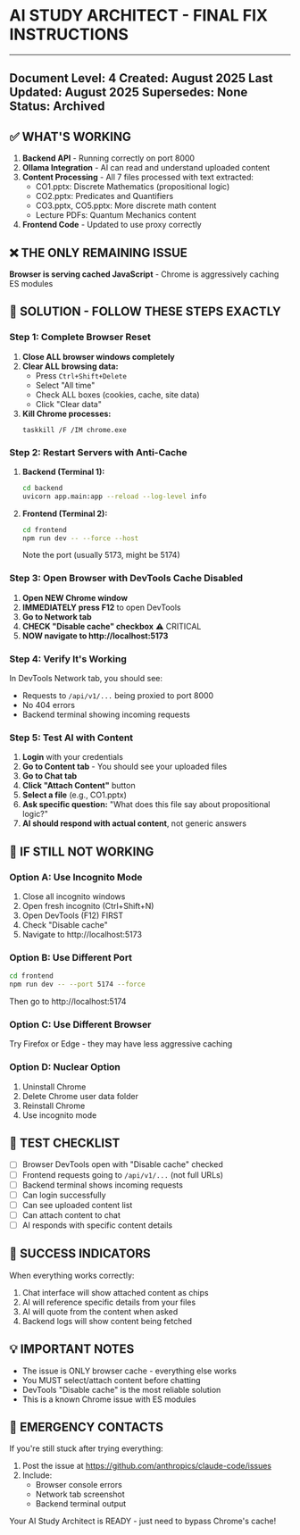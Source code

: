 # AI STUDY ARCHITECT - FINAL FIX INSTRUCTIONS

---
Document Level: 4
Created: August 2025
Last Updated: August 2025
Supersedes: None
Status: Archived
---

## ✅ WHAT'S WORKING
1. **Backend API** - Running correctly on port 8000
2. **Ollama Integration** - AI can read and understand uploaded content
3. **Content Processing** - All 7 files processed with text extracted:
   - CO1.pptx: Discrete Mathematics (propositional logic)
   - CO2.pptx: Predicates and Quantifiers
   - CO3.pptx, CO5.pptx: More discrete math content
   - Lecture PDFs: Quantum Mechanics content
4. **Frontend Code** - Updated to use proxy correctly

## ❌ THE ONLY REMAINING ISSUE
**Browser is serving cached JavaScript** - Chrome is aggressively caching ES modules

## 🚀 SOLUTION - FOLLOW THESE STEPS EXACTLY

### Step 1: Complete Browser Reset
1. **Close ALL browser windows completely**
2. **Clear ALL browsing data:**
   - Press `Ctrl+Shift+Delete`
   - Select "All time" 
   - Check ALL boxes (cookies, cache, site data)
   - Click "Clear data"
3. **Kill Chrome processes:**
   ```
   taskkill /F /IM chrome.exe
   ```

### Step 2: Restart Servers with Anti-Cache
1. **Backend (Terminal 1):**
   ```bash
   cd backend
   uvicorn app.main:app --reload --log-level info
   ```
   
2. **Frontend (Terminal 2):**
   ```bash
   cd frontend
   npm run dev -- --force --host
   ```
   Note the port (usually 5173, might be 5174)

### Step 3: Open Browser with DevTools Cache Disabled
1. **Open NEW Chrome window**
2. **IMMEDIATELY press F12** to open DevTools
3. **Go to Network tab**
4. **CHECK "Disable cache" checkbox** ⚠️ CRITICAL
5. **NOW navigate to http://localhost:5173**

### Step 4: Verify It's Working
In DevTools Network tab, you should see:
- Requests to `/api/v1/...` being proxied to port 8000
- No 404 errors
- Backend terminal showing incoming requests

### Step 5: Test AI with Content
1. **Login** with your credentials
2. **Go to Content tab** - You should see your uploaded files
3. **Go to Chat tab**
4. **Click "Attach Content"** button
5. **Select a file** (e.g., CO1.pptx)
6. **Ask specific question:** "What does this file say about propositional logic?"
7. **AI should respond with actual content**, not generic answers

## 🔧 IF STILL NOT WORKING

### Option A: Use Incognito Mode
1. Close all incognito windows
2. Open fresh incognito (Ctrl+Shift+N)
3. Open DevTools (F12) FIRST
4. Check "Disable cache"
5. Navigate to http://localhost:5173

### Option B: Use Different Port
```bash
cd frontend
npm run dev -- --port 5174 --force
```
Then go to http://localhost:5174

### Option C: Use Different Browser
Try Firefox or Edge - they may have less aggressive caching

### Option D: Nuclear Option
1. Uninstall Chrome
2. Delete Chrome user data folder
3. Reinstall Chrome
4. Use incognito mode

## 📝 TEST CHECKLIST
- [ ] Browser DevTools open with "Disable cache" checked
- [ ] Frontend requests going to `/api/v1/...` (not full URLs)
- [ ] Backend terminal shows incoming requests
- [ ] Can login successfully
- [ ] Can see uploaded content list
- [ ] Can attach content to chat
- [ ] AI responds with specific content details

## 🎯 SUCCESS INDICATORS
When everything works correctly:
1. Chat interface will show attached content as chips
2. AI will reference specific details from your files
3. AI will quote from the content when asked
4. Backend logs will show content being fetched

## 💡 IMPORTANT NOTES
- The issue is ONLY browser cache - everything else works
- You MUST select/attach content before chatting
- DevTools "Disable cache" is the most reliable solution
- This is a known Chrome issue with ES modules

## 🚨 EMERGENCY CONTACTS
If you're still stuck after trying everything:
1. Post the issue at https://github.com/anthropics/claude-code/issues
2. Include:
   - Browser console errors
   - Network tab screenshot
   - Backend terminal output

Your AI Study Architect is READY - just need to bypass Chrome's cache!